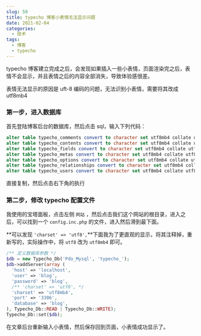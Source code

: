 ```yaml
---
slug: 50
title: typecho 博客小表情无法显示问题
date: 2021-02-04
categories: 
  - 技术
tags: 
  - 博客
  - typecho
---
```


typecho 博客建立完成之后，会发现如果插入一些小表情，页面渲染完之后，表情不会显示，并且表情之后的内容全部消失，导致体验感很差。

表情无法显示的原因是 uft-8 编码的问题，无法识别小表情，需要将其改成 utf8mb4 

### 第一步，进入数据库

首先登陆博客后台的数据库，然后点击 sql，输入下列代码：

```sql
alter table typecho_comments convert to character set utf8mb4 collate utf8mb4_unicode_ci;
alter table typecho_contents convert to character set utf8mb4 collate utf8mb4_unicode_ci;
alter table typecho_fields convert to character set utf8mb4 collate utf8mb4_unicode_ci;
alter table typecho_metas convert to character set utf8mb4 collate utf8mb4_unicode_ci;
alter table typecho_options convert to character set utf8mb4 collate utf8mb4_unicode_ci;
alter table typecho_relationships convert to character set utf8mb4 collate utf8mb4_unicode_ci;
alter table typecho_users convert to character set utf8mb4 collate utf8mb4_unicode_ci;
``` 

直接复制，然后点击右下角的执行

### 第二步，修改 typecho 配置文件

我使用的宝塔面板，点击左侧 `网站` ，然后点击我们这个网站的根目录，进入之后，可以找到一个 `config.inc.php` 的文件，进入然后滑到最下面。

**可以发现 `'charset' => 'utf8',`**下面我为了更直观的显示，将其注释掉，重新写的，实际操作中，将 `utf8` 改为 `utf8mb4` 即可。

```php
/** 定义数据库参数 */
$db = new Typecho_Db('Pdo_Mysql', 'typecho_');
$db->addServer(array (
  'host' => 'localhost',
  'user' => 'blog',
  'password' => 'blog',
  /** 'charset' => 'utf8', */
  'charset' => 'utf8mb4',
  'port' => '3306',
  'database' => 'blog',
), Typecho_Db::READ | Typecho_Db::WRITE);
Typecho_Db::set($db);
```

在文章后台重新输入小表情，然后保存回到页面，小表情成功显示了。
